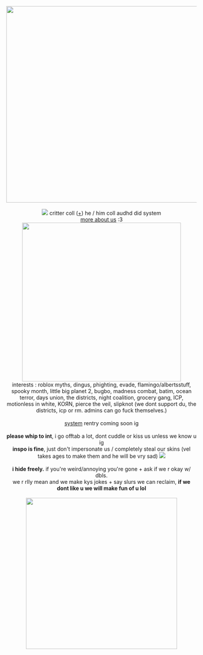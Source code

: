 <p align="center">
<img src="https://cdn.discordapp.com/attachments/744245101529661451/1147615898044203139/Untitled83_20230902143528.png" width="520px">
<br><br><img src= "https://maguro.carrd.co/assets/images/gallery04/b51e4072_original.png?v=10cf7dfb"> critter coll (<a href="https://uxv2.carrd.co/">+</a>) he / him coll audhd did system
<br><a href="https://uxv2.carrd.co/">more about us</a> :3<br>
  <img src="https://enchantments.carrd.co/assets/images/gallery09/23c0f495.gif?v=82b4b006" width="420px">
<br>interests : roblox myths, dingus, phighting, evade, flamingo/albertsstuff, spooky month, little big planet 2, bugbo, madness combat, batim, ocean terror, days union, the districts, night coalition, grocery gang, ICP, motionless in white, KOЯN, pierce the veil, slipknot (we dont support du, the districts, icp or rm. admins can go fuck themselves.)
<br><br><a href="https://twitter.com/crittercoll"> system</a> rentry coming soon ig
<br><br><b>please whip to int</b>, i go offtab a lot, dont cuddle or kiss us unless we know u ig
<br><b>inspo is fine</b>, just don't impersonate us / completely steal our skins (vel takes ages to make them and he will be vry sad) <img src= "https://maguro.carrd.co/assets/images/gallery03/20ac3e22_original.gif?v=10cf7dfb">
<br><br><b>i hide freely.</b> if you're weird/annoying you're gone + ask if we r okay w/ dbls. 
<br>we r rlly mean and we make kys jokes + say slurs we can reclaim, <b>if we dont like u we will make fun of u lol</b>
<br><br><img src="https://enchantments.carrd.co/assets/images/gallery08/25637443.gif?v=82b4b006" width="400px">
</p>

